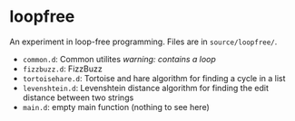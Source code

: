 loopfree
========

An experiment in loop-free programming. Files are in `source/loopfree/`.

- `common.d`: Common utilites *warning: contains a loop*
- `fizzbuzz.d`: FizzBuzz
- `tortoisehare.d`: Tortoise and hare algorithm for finding a cycle in a list
- `levenshtein.d`: Levenshtein distance algorithm for finding the edit distance between two strings
- `main.d`: empty main function (nothing to see here)
